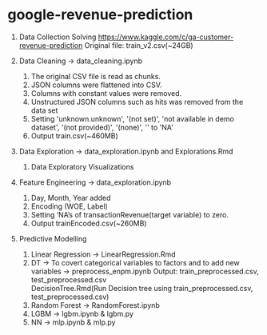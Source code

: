 # google-revenue-prediction
1. Data Collection
    Solving https://www.kaggle.com/c/ga-customer-revenue-prediction
    Original file: train_v2.csv(~24GB)

2. Data Cleaning -> data_cleaning.ipynb
    1. The original CSV file is read as chunks.
    2. JSON columns were flattened into CSV.
    3. Columns with constant values were removed.
    4. Unstructured JSON columns such as hits was removed from the data set
    5. Setting 'unknown.unknown', '(not set)', 'not available in demo dataset', '(not provided)', '(none)', '<NA>' to 'NA'
    6. Output train.csv(~460MB)
  
3. Data Exploration -> data_exploration.ipynb and Explorations.Rmd
    1. Data Exploratory Visualizations
    
4. Feature Engineering -> data_exploration.ipynb
    1. Day, Month, Year added
    2. Encoding (WOE, Label)
    3. Setting ‘NA’s of transactionRevenue(target variable) to zero.
    4. Output trainEncoded.csv(~260MB)
    
5. Predictive Modelling
    1. Linear Regression -> LinearRegression.Rmd
    2. DT -> To covert categorical variables to factors and to add new variables -> preprocess_enpm.ipynb 
                     Output: train_preprocessed.csv, test_preprocessed.csv   
                     DecisionTree.Rmd(Run Decision tree using train_preprocessed.csv, test_preprocessed.csv)
    2. Random Forest -> RandomForest.ipynb
    3. LGBM -> lgbm.ipynb & lgbm.py
    4. NN -> mlp.ipynb & mlp.py
